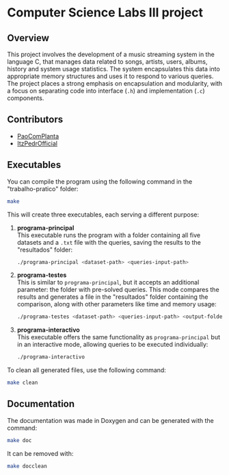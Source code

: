 # Computer Science Labs III project

## Overview

This project involves the development of a music streaming system in the language C, that manages data related to songs, artists, users, albums, history and system usage statistics. The system encapsulates this data into appropriate memory structures and uses it to respond to various queries. The project places a strong emphasis on encapsulation and modularity, with a focus on separating code into interface (`.h`) and implementation (`.c`) components.

## Contributors

* [PaoComPlanta](https://github.com/paocomplanta)
* [ItzPedrOfficial](https://github.com/ItzPedrOfficial)

## Executables

You can compile the program using the following command in the "trabalho-pratico" folder:

```bash
make
```

This will create three executables, each serving a different purpose:

1. **programa-principal**  
   This executable runs the program with a folder containing all five datasets and a `.txt` file with the queries, saving the results to the "resultados" folder:

   ```bash
   ./programa-principal <dataset-path> <queries-input-path>
   ```

2. **programa-testes**  
   This is similar to `programa-principal`, but it accepts an additional parameter: the folder with pre-solved queries. This mode compares the results and generates a file in the "resultados" folder containing the comparison, along with other parameters like time and memory usage:

   ```bash
   ./programa-testes <dataset-path> <queries-input-path> <output-folder-path>
   ```

3. **programa-interactivo**  
   This executable offers the same functionality as `programa-principal` but in an interactive mode, allowing queries to be executed individually:

   ```bash
   ./programa-interactivo
   ```

To clean all generated files, use the following command:

```bash
make clean
```
## Documentation

The documentation was made in Doxygen and can be generated with the command:
```bash
make doc
```
It can be removed with:
```bash
make docclean
```
